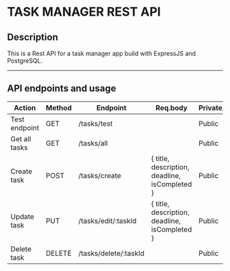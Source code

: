 # TASK MANAGER REST API

## Description

This is a Rest API for a task manager app build with ExpressJS and PostgreSQL.

---

## API endpoints and usage

| Action                                       | Method | Endpoint                           | Req.body                                                                      | Private/Public  |
| -------------------------------------------- | ------ | ---------------------------------- | ----------------------------------------------------------------------------- | --------------- |
| Test endpoint           | GET   | /tasks/test                       |                                      | Public          |
| Get all tasks           | GET   | /tasks/all                       |                                     | Public          |
| Create task           | POST   | /tasks/create                       | { title, description, deadline, isCompleted }                                     | Public          |
| Update task           | PUT   | /tasks/edit/:taskId                       | { title, description, deadline, isCompleted }                                     | Public          |
| Delete task           | DELETE   | /tasks/delete/:taskId                       |                                     | Public          |
